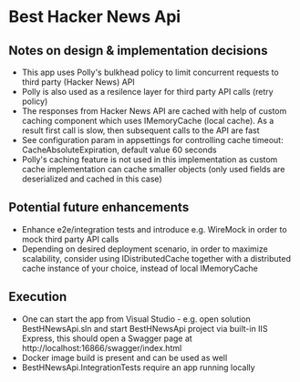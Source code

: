 # Best Hacker News Api

## Notes on design & implementation decisions

- This app uses Polly's bulkhead policy to limit concurrent requests to third party (Hacker News) API
- Polly is also used as a resilence layer for third party API calls (retry policy)
- The responses from Hacker News API are cached with help of custom caching component which uses IMemoryCache (local cache). As a result first call is slow, then subsequent calls to the API are fast
- See configuration param in appsettings for controlling cache timeout: CacheAbsoluteExpiration, default value 60 seconds
- Polly's caching feature is not used in this implementation as custom cache implementation can cache smaller objects (only used fields are deserialized and cached in this case)

## Potential future enhancements

- Enhance e2e/integration tests and introduce e.g. WireMock in order to mock third party API calls
- Depending on desired deployment scenario, in order to maximize scalability, consider using IDistributedCache together with a distributed cache instance of your choice, instead of local IMemoryCache

## Execution
- One can start the app from Visual Studio - e.g. open solution BestHNewsApi.sln and start BestHNewsApi project via built-in IIS Express, this should open a Swagger page at http://localhost:16866/swagger/index.html
- Docker image build is present and can be used as well
- BestHNewsApi.IntegrationTests require an app running locally
